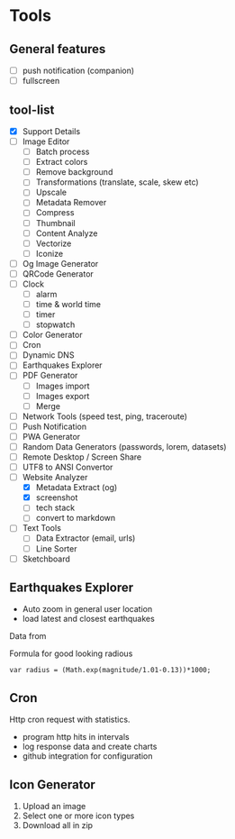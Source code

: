 # Tools

## General features

- [ ] push notification (companion)
- [ ] fullscreen

## tool-list

- [x] Support Details
- [ ] Image Editor
  - [ ] Batch process
  - [ ] Extract colors
  - [ ] Remove background
  - [ ] Transformations (translate, scale, skew etc)
  - [ ] Upscale
  - [ ] Metadata Remover
  - [ ] Compress
  - [ ] Thumbnail
  - [ ] Content Analyze
  - [ ] Vectorize
  - [ ] Iconize
- [ ] Og Image Generator
- [ ] QRCode Generator
- [ ] Clock
  - [ ] alarm
  - [ ] time & world time
  - [ ] timer
  - [ ] stopwatch
- [ ] Color Generator
- [ ] Cron
- [ ] Dynamic DNS
- [ ] Earthquakes Explorer
- [ ] PDF Generator
  - [ ] Images import
  - [ ] Images export
  - [ ] Merge
- [ ] Network Tools (speed test, ping, traceroute)
- [ ] Push Notification
- [ ] PWA Generator
- [ ] Random Data Generators (passwords, lorem, datasets)
- [ ] Remote Desktop / Screen Share
- [ ] UTF8 to ANSI Convertor
- [ ] Website Analyzer
  - [x] Metadata Extract (og)
  - [x] screenshot
  - [ ] tech stack
  - [ ] convert to markdown
- [ ] Text Tools
  - [ ] Data Extractor (email, urls)
  - [ ] Line Sorter
- [ ] Sketchboard

## Earthquakes Explorer

- Auto zoom in general user location
- load latest and closest earthquakes

Data from

Formula for good looking radious

    var radius = (Math.exp(magnitude/1.01-0.13))*1000;

## Cron

Http cron request with statistics.

- program http hits in intervals
- log response data and create charts
- github integration for configuration

## Icon Generator

1. Upload an image
2. Select one or more icon types
3. Download all in zip
